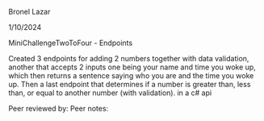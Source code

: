 Bronel Lazar

1/10/2024

MiniChallengeTwoToFour - Endpoints

Created 3 endpoints for adding 2 numbers together with data validation, another that accepts 2 inputs one being your name and time you woke up, which then returns a sentence saying who you are and the time you woke up. Then a last endpoint that determines if a number is greater than, less than, or equal to another number (with validation). in a c# api

Peer reviewed by:
Peer notes: 